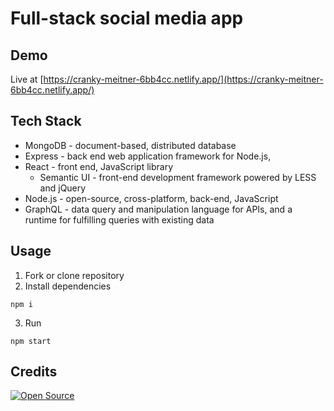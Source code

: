# Full-stack social media app

## Demo 
Live at [https://cranky-meitner-6bb4cc.netlify.app/](https://cranky-meitner-6bb4cc.netlify.app/) 

## Tech Stack

* MongoDB - document-based, distributed database
* Express - back end web application framework for Node.js,
* React - front end, JavaScript library
  * Semantic UI - front-end development framework powered by LESS and jQuery
* Node.js - open-source, cross-platform, back-end, JavaScript 
* GraphQL - data query and manipulation language for APIs, and a runtime for fulfilling queries with existing data

## Usage 

1. Fork or clone repository 
2. Install dependencies 
```shell
npm i 
```
3. Run 
```shell
npm start
```

## Credits 
[![Open Source](https://badges.frapsoft.com/os/v1/open-source.svg?v=103)](https://www.youtube.com/watch?v=n1mdAPFq2Os)
